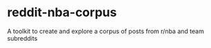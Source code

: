 # reddit-nba-corpus
A toolkit to create and explore a corpus of posts from r/nba and team subreddits
